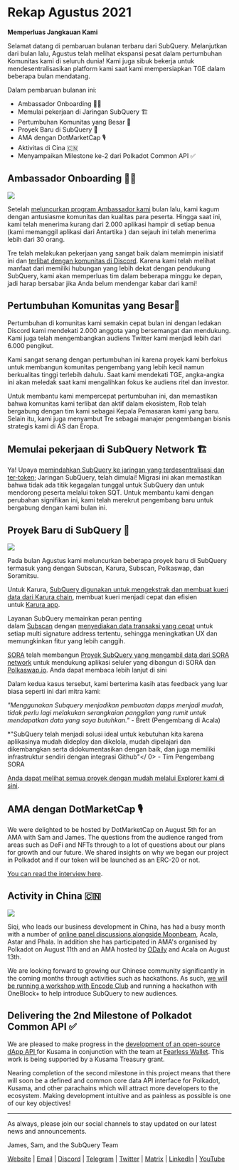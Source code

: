 # Rekap Agustus 2021

**Memperluas Jangkauan Kami**

Selamat datang di pembaruan bulanan terbaru dari SubQuery. Melanjutkan dari bulan lalu, Agustus telah melihat ekspansi pesat dalam pertumbuhan Komunitas kami di seluruh dunia! Kami juga sibuk bekerja untuk mendesentralisasikan platform kami saat kami mempersiapkan TGE dalam beberapa bulan mendatang.

Dalam pembaruan bulanan ini:

-   Ambassador Onboarding 👩‍💼
-   Memulai pekerjaan di Jaringan SubQuery 🏗
-   Pertumbuhan Komunitas yang Besar 🚀
-   Proyek Baru di SubQuery 🤝
-   AMA dengan DotMarketCap 🎙
-   Aktivitas di Cina 🇨🇳
-   Menyampaikan Milestone ke-2 dari Polkadot Common API ✅

## Ambassador Onboarding 👩‍💼

![](https://miro.medium.com/max/1400/0*_nOcsPjhQxta_FPH)

Setelah [meluncurkan program Ambassador kami](https://subquery.medium.com/introducing-the-subquery-ambassador-program-aa82613ab804) bulan lalu, kami kagum dengan antusiasme komunitas dan kualitas para peserta. Hingga saat ini, kami telah menerima kurang dari 2.000 aplikasi hampir di setiap benua (kami memanggil aplikasi dari Antartika ️) dan sejauh ini telah menerima lebih dari 30 orang.

Tre telah melakukan pekerjaan yang sangat baik dalam memimpin inisiatif ini dan [terlibat dengan komunitas di Discord](https://discord.com/invite/78zg8aBSMG). Karena kami telah melihat manfaat dari memiliki hubungan yang lebih dekat dengan pendukung SubQuery, kami akan memperluas tim dalam beberapa minggu ke depan, jadi harap bersabar jika Anda belum mendengar kabar dari kami!

## Pertumbuhan Komunitas yang Besar🚀

Pertumbuhan di komunitas kami semakin cepat bulan ini dengan ledakan Discord kami mendekati 2.000 anggota yang bersemangat dan mendukung. Kami juga telah mengembangkan audiens Twitter kami menjadi lebih dari 6.000 pengikut.

Kami sangat senang dengan pertumbuhan ini karena proyek kami berfokus untuk membangun komunitas pengembang yang lebih kecil namun berkualitas tinggi terlebih dahulu. Saat kami mendekati TGE, angka-angka ini akan meledak saat kami mengalihkan fokus ke audiens ritel dan investor.

Untuk membantu kami mempercepat pertumbuhan ini, dan memastikan bahwa komunitas kami terlibat dan aktif dalam ekosistem, Rob telah bergabung dengan tim kami sebagai Kepala Pemasaran kami yang baru. Selain itu, kami juga menyambut Tre sebagai manajer pengembangan bisnis strategis kami di AS dan Eropa.

## Memulai pekerjaan di SubQuery Network 🏗

Ya! Upaya [memindahkan SubQuery ke jaringan yang terdesentralisasi dan ter-token](https://subquery.medium.com/the-subquery-network-a-summary-46cde0acb010); Jaringan SubQuery, telah dimulai! Migrasi ini akan memastikan bahwa tidak ada titik kegagalan tunggal untuk SubQuery dan untuk mendorong peserta melalui token SQT. Untuk membantu kami dengan perubahan signifikan ini, kami telah merekrut pengembang baru untuk bergabung dengan kami bulan ini.

## Proyek Baru di SubQuery 🤝

![](https://miro.medium.com/max/4800/1*yUruZPSKP_0BA6mA72P8xg.gif)

Pada bulan Agustus kami meluncurkan beberapa proyek baru di SubQuery termasuk yang dengan Subscan, Karura, Subscan, Polkaswap, dan Soramitsu.

Untuk Karura, [SubQuery digunakan untuk mengekstrak dan membuat kueri data dari Karura chain](https://subquery.medium.com/karura-integrates-with-subquery-to-aggregate-and-serve-defi-data-to-kusama-builders-d34f0e722311?source=your_stories_page-------------------------------------), membuat kueri menjadi cepat dan efisien untuk [Karura app](https://apps.karura.network/).

Layanan SubQuery memainkan peran penting dalam [Subscan](https://www.subscan.io/) dengan [menyediakan data transaksi yang cepat](https://subquery.medium.com/subscans-multi-signature-tool-powered-by-subquery-926da3e4fc25?source=your_stories_page-------------------------------------) untuk setiap multi signature address tertentu, sehingga meningkatkan UX dan memungkinkan fitur yang lebih canggih.

[SORA](https://sora.org/) telah membangun [Proyek SubQuery yang mengambil data dari SORA network](https://subquery.medium.com/sora-integrates-subquery-to-provide-data-to-the-sora-network-5a73f77a40aa?source=your_stories_page-------------------------------------) untuk mendukung aplikasi seluler yang dibangun di SORA dan [Polkaswap.io](http://polkaswap.io/). Anda dapat membaca lebih lanjut di sini

Dalam kedua kasus tersebut, kami berterima kasih atas feedback yang luar biasa seperti ini dari mitra kami:

*"Menggunakan Subquery menjadikan pembuatan dapps menjadi mudah, tidak perlu lagi melakukan serangkaian panggilan yang rumit untuk mendapatkan data yang saya butuhkan."* - Brett (Pengembang di Acala)

*"SubQuery telah menjadi solusi ideal untuk kebutuhan kita karena aplikasinya mudah dideploy dan dikelola, mudah dipelajari dan dikembangkan serta didokumentasikan dengan baik, dan juga memiliki infrastruktur sendiri dengan integrasi Github"</ 0> - Tim Pengembang SORA</p>

[Anda dapat melihat semua proyek dengan mudah melalui Explorer kami di sini](https://explorer.subquery.network/).

## AMA dengan DotMarketCap 🎙

We were delighted to be hosted by DotMarketCap on August 5th for an AMA with Sam and James. The questions from the audience ranged from areas such as DeFi and NFTs through to a lot of questions about our plans for growth and our future. We shared insights on why we began our project in Polkadot and if our token will be launched as an ERC-20 or not.

[You can read the interview here](https://dotmarketcap.com/blog-detail/288/ama30-recap-polkawarriors-x-subquery).

## Activity in China 🇨🇳

![](https://miro.medium.com/max/1400/0*A5oqsryFRbGX0MDx)

Siqi, who leads our business development in China, has had a busy month with a number of [online panel discussions alongside Moonbeam](https://twitter.com/SubQueryNetwork/status/1425293137103122432/photo/1), Acala, Astar and Phala. In addition she has participated in AMA's organised by Polkadot on August 11th and an AMA hosted by [ODaily](http://www.odaily.com/) and Acala on August 13th.

We are looking forward to growing our Chinese community significantly in the coming months through activities such as hackathons. As such, [we will be running a workshop with Encode Club](https://www.eventbrite.co.uk/e/polkadot-hackathon-subquery-workshop-tickets-167321106935?aff=ebdsoporgprofile) and running a hackathon with OneBlock+ to help introduce SubQuery to new audiences.

## Delivering the 2nd Milestone of Polkadot Common API ✅

We are pleased to make progress in the [development of an open-source dApp API ](https://docs.google.com/document/d/13L8HBwB6VB-n2g274FFFJKORYPJsq744C6H8iEDQ0-0/edit)for Kusama in conjunction with the team at [Fearless Wallet](https://fearlesswallet.io/). This work is being supported by a Kusama Treasury grant.

Nearing completion of the second milestone in this project means that there will soon be a defined and common core data API interface for Polkadot, Kusama, and other parachains which will attract more developers to the ecosystem. Making development intuitive and as painless as possible is one of our key objectives!

*****

As always, please join our social channels to stay updated on our latest news and announcements.

James, Sam, and the SubQuery Team

[Website](https://subquery.network/) | [Email](mailto:hello@subquery.network) | [Discord](https://discord.com/invite/78zg8aBSMG) | [Telegram](https://t.me/subquerynetwork) | [Twitter](https://twitter.com/subquerynetwork) | [Matrix](https://matrix.to/#/#subquery:matrix.org) | [LinkedIn](https://www.linkedin.com/company/subquery) | [YouTube](https://www.youtube.com/channel/UCi1a6NUUjegcLHDFLr7CqLw)
